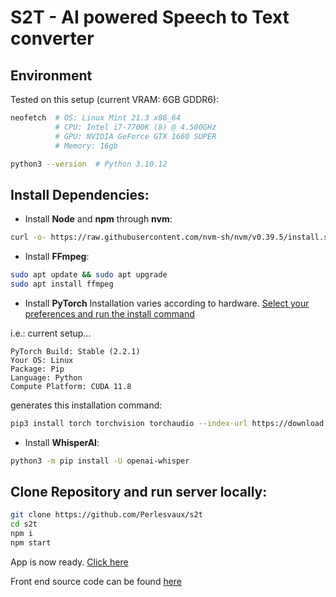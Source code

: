 # S2T - AI powered Speech to Text converter

## Environment
Tested on this setup (current VRAM: 6GB GDDR6):
```bash
neofetch  # OS: Linux Mint 21.3 x86_64
          # CPU: Intel i7-7700K (8) @ 4.500GHz
          # GPU: NVIDIA GeForce GTX 1660 SUPER 
          # Memory: 16gb     

python3 --version  # Python 3.10.12
```

## Install Dependencies:
- Install **Node** and **npm** through **nvm**:
```bash
curl -o- https://raw.githubusercontent.com/nvm-sh/nvm/v0.39.5/install.sh | bash
```

- Install **FFmpeg**:
```bash
sudo apt update && sudo apt upgrade
sudo apt install ffmpeg
```

- Install **PyTorch**
Installation varies according to hardware.
[Select your preferences and run the install command](https://pytorch.org/get-started/locally/)

i.e.: current setup...

```
PyTorch Build: Stable (2.2.1)
Your OS: Linux
Package: Pip
Language: Python
Compute Platform: CUDA 11.8
```
generates this installation command:
```bash
pip3 install torch torchvision torchaudio --index-url https://download.pytorch.org/whl/cu118
```

- Install **WhisperAI**:
```bash
python3 -m pip install -U openai-whisper
```

## Clone Repository and run server locally:
```bash
git clone https://github.com/Perlesvaux/s2t
cd s2t 
npm i
npm start
```

App is now ready. [Click here](https://perlesvaux.github.io/stt/)

Front end source code can be found [here](https://github.com/Perlesvaux/stt)


